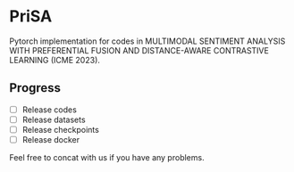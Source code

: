 # PriSA
Pytorch implementation for codes in MULTIMODAL SENTIMENT ANALYSIS WITH PREFERENTIAL FUSION AND DISTANCE-AWARE CONTRASTIVE LEARNING (ICME 2023). 


## Progress

- [ ] Release codes 
- [ ] Release datasets
- [ ] Release checkpoints
- [ ] Release docker

Feel free to concat with us if you have any problems.

